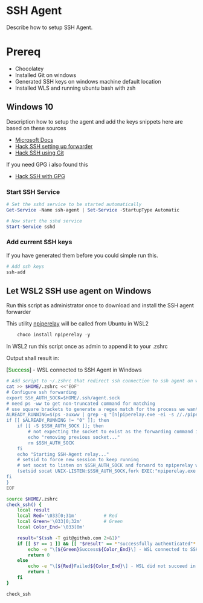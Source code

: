 # SSH Agent

Describe how to setup SSH Agent.

# Prereq

- Chocolatey
- Installed Git on windows
- Generated SSH keys on windows machine default location
- Installed WLS and running ubuntu bash with zsh

## Windows 10

Description how to setup the agent and add the keys snippets here are based on these sources

- [Microsoft Docs](https://docs.microsoft.com/en-us/windows-server/administration/openssh/openssh_keymanagement)
- [Hack SSH setting up forwarder](https://stuartleeks.com/posts/wsl-ssh-key-forward-to-windows/)
- [Hack SSH using Git](https://stuartleeks.com/posts/git-for-windows-ssh-key-passphrases/)

If you need GPG i also found this

- [Hack SSH with GPG](https://blog.nimamoh.net/yubi-key-gpg-wsl2/)

### Start SSH Service

``` powershell
# Set the sshd service to be started automatically
Get-Service -Name ssh-agent | Set-Service -StartupType Automatic

# Now start the sshd service
Start-Service sshd
```

### Add current SSH keys

If you have generated them before you could simple run this.

``` powershell
# Add ssh keys
ssh-add
```

## Let WSL2 SSH use agent on Windows

Run this script as administrator once to download and install the SSH agent forwarder

This utility [npiperelay](https://github.com/jstarks/npiperelay) will be called from Ubuntu in WSL2

``` powershell
    choco install npiperelay -y
```
In WSL2 run this script once as admin to append it to your .zshrc

Output shall result in:

[<span style="color:green">Success</span>] - WSL connected to SSH Agent in Windows

``` bash
# Add script to ~/.zshrc that redirect ssh connection to ssh agent on windows
cat >> $HOME/.zshrc <<'EOF'
# Configure ssh forwarding
export SSH_AUTH_SOCK=$HOME/.ssh/agent.sock
# need ps -ww to get non-truncated command for matching
# use square brackets to generate a regex match for the process we want but that doesn't match the grep command running it!
ALREADY_RUNNING=$(ps -auxww | grep -q "[n]piperelay.exe -ei -s //./pipe/openssh-ssh-agent"; echo $?)
if [[ $ALREADY_RUNNING != "0" ]]; then
    if [[ -S $SSH_AUTH_SOCK ]]; then
        # not expecting the socket to exist as the forwarding command isn't running (http://www.tldp.org/LDP/abs/html/fto.html)
        echo "removing previous socket..."
        rm $SSH_AUTH_SOCK
    fi
    echo "Starting SSH-Agent relay..."
    # setsid to force new session to keep running
    # set socat to listen on $SSH_AUTH_SOCK and forward to npiperelay which then forwards to openssh-ssh-agent on windows
    (setsid socat UNIX-LISTEN:$SSH_AUTH_SOCK,fork EXEC:"npiperelay.exe -ei -s //./pipe/openssh-ssh-agent",nofork &) >/dev/null 2>&1
fi
}
EOF

source $HOME/.zshrc
check_ssh() {
    local result
    local Red='\033[0;31m'          # Red
    local Green='\033[0;32m'        # Green
    local Color_End='\033[0m'

    result="$(ssh -T git@github.com 2>&1)"
    if [[ $? == 1 ]] && [[ "$result" == *"successfully authenticated"* ]]; then
        echo -e "\[${Green}Success${Color_End}\] - WSL connected to SSH Agent in Windows"
        return 0
    else
        echo -e "\[${Red}Failed${Color_End}\] - WSL did not succeed in connecting to SSH Agent in Windows"
        return 1
    fi
}

check_ssh
```
